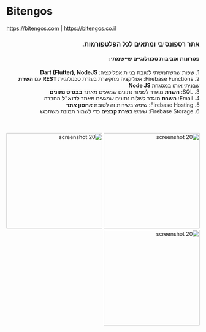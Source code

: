 # Bitengos

https://bitengos.com | https://bitengos.co.il

<div dir="rtl">
<h3>
אתר רספונסיבי ומתאים לכל הפלטפורמות.
</h3>
<h4>
פטרונות וסביבות טכנולוגיים שיישמתי:
</h4>
<p>
1. שפות שהשתמשתי לטובת בניית אפליקציה: <strong>Dart (Flutter), NodeJS</strong><br>
2. Firebase Functions: אפליקציה מתקשרת בעזרת טכנולוגיית <strong>REST</strong> עם <strong>השרת</strong> שבניתי אותו במסגרת <strong>Node JS</strong><br>
3. SQL: <strong>השרת</strong> מוגדר לשמור נתונים שמגעים מאתר <strong>בבסיס נתונים</strong><br>
4. Email: <strong>השרת</strong> מוגדר לשלוח נתונים שמגעים מאתר <strong>לדוא"ל</strong> החברה<br>
5. Firebase Hosting: שימש בשירות זה לטובת <strong>אחסון אתר</strong><br>
6. Firebase Storage: שימש <strong>בשרת קבצים</strong> כדי לשמור תמונת משתמש<br>
</p>
<br><br>
<div>
<img src="https://user-images.githubusercontent.com/16803977/201489079-47291e70-2f22-4eaf-b2f3-b1eeb61650a5.jpg" width="250" title="screenshot 20">
<img src="https://user-images.githubusercontent.com/16803977/201489076-5e9fca14-10dc-4f8b-89fb-bb44d49bf4af.jpg" width="250" title="screenshot 20">
<img src="https://user-images.githubusercontent.com/16803977/201489078-b73d589c-4ea7-4698-ae93-df049ee83365.jpg" width="250" title="screenshot 20">
</div>
<br>
</div>
